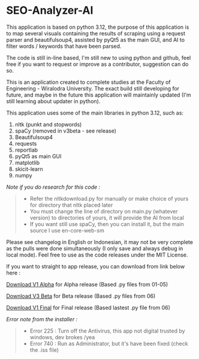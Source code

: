 # SEO-Analyzer-AI

This application is based on python 3.12, the purpose of this application is to map several visuals containing the results of scraping using a request parser and beautifulsoup4, assisted by pyQt5 as the main GUI, and AI to filter words / keywords that have been parsed. 

The code is still in-line based, I'm still new to using python and github, feel free if you want to request or improve as a contributor, suggestion can do so.

This is an application created to complete studies at the Faculty of Engineering - Wiralodra University. The exact build still developing for future, and maybe in the future this application will maintainly updated (I'm still learning about updater in python).

This application uses some of the main libraries in python 3.12, such as:

1. nltk (punkt and stopwords)
2. spaCy (removed in v3beta - see release)
3. Beautifulsoup4
4. requests
5. reportlab
6. pyQt5 as main GUI
7. matplotlib
8. skicit-learn
9. numpy

*Note if you do research for this code :*
>- Refer the nltkdownload.py for manually or make choice of yours for directory that nltk placed later
>- You must change the line of directory on main.py (whatever version) to directories of yours, it will provide the AI from local
>- If you want still use spaCy, then you can install it, but the main source I use en-core-web-sm

Please see changelog in English or Indonesian, it may not be very complete as the pulls were done simultaneously (I only save and always debug in local mode). Feel free to use as the code releases under the MIT License.

If you want to straight to app release, you can download from link below here :

[Download V1 Alpha](https://github.com/XYLxiria/SEO-Analyzer-AI/releases/download/publish/SEOAnalyzerInstaller.exe) for Alpha release (Based .py files from 01-05)

[Download V3 Beta](https://github.com/XYLxiria/SEO-Analyzer-AI/releases/download/lastestpublish/SEOAnalyzerInstallerV3-beta.exe) for Beta release (Based .py files from 06)

[Download V1 Final](https://github.com/XYLxiria/SEO-Analyzer-AI/releases/download/publishfinal/SEOAnalyzerInstallerV1Final.exe) for Final release (Based lastest .py file from 06)

*Error note from the installer :*
>- Error 225 : Turn off the Antivirus, this app not digital trusted by windows, dev brokes /yea
>- Error 740 : Run as Administrator, but it's have been fixed (check the .iss file)
